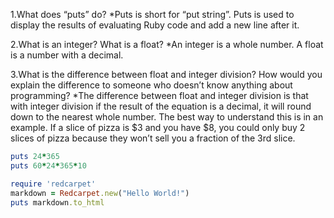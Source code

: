 1.What does “puts” do? 
  *Puts is short for “put string”. Puts is used to  display the results of evaluating Ruby code and add a new line after it.

2.What is an integer? What is a float?
  *An integer is a whole number. A float is a number with a decimal.

3.What is the difference between float and integer division? How would you explain the difference to someone who doesn’t know anything about programming? 
  *The difference between float and integer division is that with integer division if the result of the equation is a decimal, it will round down to the nearest whole number. The best way to understand this is in an example. If a slice of pizza is $3 and you have $8, you could only buy 2 slices of pizza because they won’t sell you a fraction of the 3rd slice.

```ruby
puts 24*365
puts 60*24*365*10
```

```ruby
require 'redcarpet'
markdown = Redcarpet.new("Hello World!")
puts markdown.to_html
```